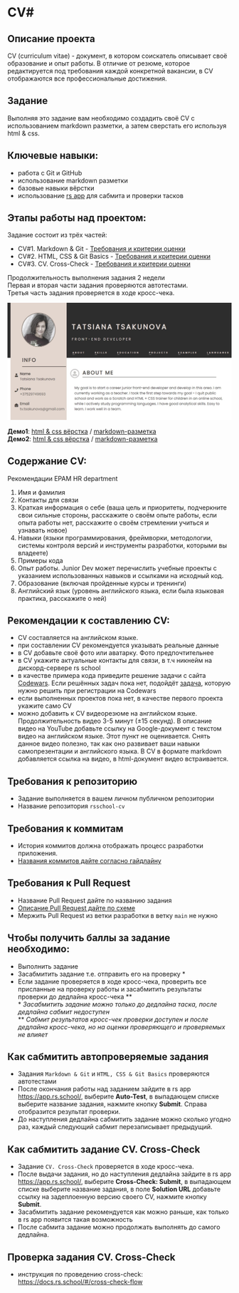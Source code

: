 # CV#

## Описание проекта
CV (сurriculum vitae) - документ, в котором соискатель описывает своё образование и опыт работы. В отличие от резюме, которое редактируется под требования каждой конкретной вакансии, в CV отображаются все профессиональные достижения.  

## Задание
Выполняя это задание вам необходимо создадить своё CV с использованием markdown разметки, а затем сверстать его используя html & css.

## Ключевые навыки:
- работа с Git и GitHub
- использование markdown разметки
- базовые навыки вёрстки
- использование [rs app](https://app.rs.school/) для сабмита и проверки тасков

## Этапы работы над проектом:
Задание состоит из трёх частей:
- CV#1. Markdown & Git - [Требования и критерии оценки](git-markdown.md)
- CV#2. HTML, CSS & Git Basics - [Требования и критерии оценки](html-css-git.md)
- CV#3. CV. Cross-Check - [Требования и критерии оценки](cv-stage0.md)

Продолжительность выполнения задания 2 недели  
Первая и вторая части задания проверяются автотестами.  
Третья часть задания проверяется в ходе кросс-чека.  

<kbd>![screenshot](images/cv2.jpg)</kbd>

**Демо1**: [html & css вёрстка](https://kusakinvova.github.io/rsschool-cv/) / [markdown-разметка](https://kusakinvova.github.io/rsschool-cv/cv)  
**Демо2**: [html & css вёрстка](https://tsakunova.github.io/rsschool-cv/) / [markdown-разметка](https://tsakunova.github.io/rsschool-cv/cv)  

## Содержание CV:
Рекомендации EPAM HR department 
1. Имя и фамилия
2. Контакты для связи
3. Краткая информация о себе (ваша цель и приоритеты, подчеркните свои сильные стороны, расскажите о своём опыте работы, если опыта работы нет, расскажите о своём стремлении учиться и узнавать новое)
4. Навыки (языки программирования, фреймворки, методологии, системы контроля версий и инструменты разработки, которыми вы владеете)
5. Примеры кода
6. Опыт работы. Junior Dev может перечислить учебные проекты с указанием использованных навыков и ссылками на исходный код. 
7. Образование (включая пройденные курсы и тренинги)
8. Английский язык (уровень английского языка, если была языковая практика, расскажите о ней)

## Рекомендации к составлению CV:
- CV составляется на английском языке.
- при составлении CV рекомендуется указывать реальные данные
- в CV добавьте своё фото или аватарку. Фото предпочтительнее
- в CV укажите актуальные контакты для связи, в т.ч никнейм на дискорд-сервере rs school
- в качестве примера кода приведите решение задачи с сайта [Codewars](https://www.codewars.com/). Если решённых задач пока нет, подойдёт [задача](https://www.codewars.com/kata/50654ddff44f800200000004/train/javascript), которую нужно решить при регистрации на Codewars
- если выполненных проектов пока нет, в качестве первого проекта укажите само CV
- можно добавить к CV видеорезюме на английском языке. Продолжительность видео 3-5 минут (±15 секунд). В описание видео на YouTube добавьте ссылку на Google-документ с текстом видео на английском языке. Этот пункт не оценивается. Снять данное видео полезно, так как оно развивает ваши навыки самопрезентации и английского языка. В CV в формате markdown добавляется ссылка на видео, в html-документ видео встраивается.

## Требования к репозиторию
- Задание выполняется в вашем личном публичном репозитории
- Название репозитория `rsschool-cv`

## Требования к коммитам
- История коммитов должна отображать процесс разработки приложения.
- [Названия коммитов дайте согласно гайдлайну](https://docs.rs.school/#/git-convention)

## Требования к Pull Request
- Название Pull Request дайте по названию задания
- [Описание Pull Request дайте по схеме](https://docs.rs.school/#/pull-request-review-process?id=Требования-к-pull-request-pr)  
- Мержить Pull Request из ветки разработки в ветку `main` не нужно

## Чтобы получить баллы за задание необходимо: 
- Выполнить задание
- Засабмитить задание т.е. отправить его на проверку \*  
- Если задание проверяется в ходе кросс-чека, проверить все присланные на проверку работы и засабмитить результаты проверки до дедлайна кросс-чека \**  
\* *Засабмитить задание можно только до дедлайна таска, после дедлайна сабмит недоступен*  
\** *Сабмит результатов кросс-чек проверки доступен и после дедлайна кросс-чека, но на оценки проверяющего  и проверяемых не влияет*

## Как сабмитить автопроверяемые задания
- Задания `Markdown & Git` и `HTML, CSS & Git Basics` проверяются автотестами  
- После окончания работы над заданием зайдите в rs app https://app.rs.school/, выберите **Auto-Test**, в выпадающем списке выберите название задания, нажмите кнопку **Submit**. Справа отобразится результат проверки.  
- До наступления дедлайна сабмитить задание можно сколько угодно раз, каждый следующий сабмит перезаписывает предыдущий.

## Как сабмитить задание CV. Cross-Check
- Задание `CV. Cross-Check` проверяется в ходе кросс-чека.  
- После выдачи задания, но до наступления дедлайна зайдите в rs app https://app.rs.school/, выберите **Cross-Check: Submit**, в выпадающем списке выберите название задания, в поле **Solution URL** добавьте ссылку на задеплоенную версию своего CV, нажмите кнопку **Submit**.  
- Засабмитить задание рекомендуется как можно раньше, как только в rs app появится такая возможность
- После сабмита задание можно продолжать выполнять до самого дедлайна.

## Проверка задания CV. Cross-Check
- инструкция по проведению cross-check: https://docs.rs.school/#/cross-check-flow